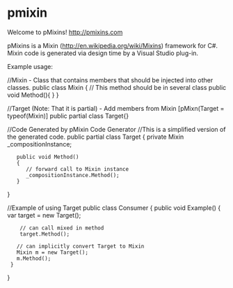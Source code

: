 pmixin
======


  Welcome to pMixins!  http://pmixins.com
  
  pMixins is a Mixin (http://en.wikipedia.org/wiki/Mixins)
  framework for C#.  Mixin code is generated via design time by a Visual Studio plug-in.
  
  Example usage:
  
  //Mixin - Class that contains members that should be injected into other classes.
  public class Mixin
  {
     // This method should be in several class
     public void Method(){ }
  }
  
  //Target (Note: That it is partial) - Add members from Mixin
  [pMixn(Target = typeof(Mixin)]
  public partial class Target{}
  
  //Code Generated by pMixin Code Generator 
  //This is a simplified version of the generated code.
  public partial class Target
  {
       private Mixin _compositionInstance; 
  
       public void Method()
       {
          // forward call to Mixin instance
          _compositionInstance.Method();
       }
  }
  
  //Example of using Target
  public class Consumer
  {
     public void Example()
     {
        var target = new Target();
        
        // can call mixed in method
        target.Method();
        
       // can implicitly convert Target to Mixin
       Mixin m = new Target();
       m.Method();
     }
  }
 

